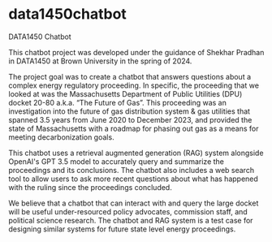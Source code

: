 # data1450chatbot
DATA1450 Chatbot

This chatbot project was developed under the guidance of Shekhar Pradhan in DATA1450 at Brown University in the spring of 2024. 

The project goal was to create a chatbot that answers questions about a complex energy regulatory proceeding.
In specific, the proceeding that we looked at was the Massachusetts Department of Public Utilities (DPU) docket 20-80 a.k.a. “The Future of Gas”. This proceeding was an investigation into the future of gas distribution system & gas utilities that spanned 3.5 years from June 2020 to December 2023, and provided the state of Massachusetts with a roadmap for phasing out gas as a means for meeting decarbonization goals.

This chatbot uses a retrieval augmented generation (RAG) system alongside OpenAI's GPT 3.5 model to accurately query and summarize the proceedings and its conclusions. The chatbot also includes a web search tool to allow users to ask more recent questions about what has happened with the ruling since the proceedings concluded.

We believe that a chatbot that can interact with and query the large docket will be useful under-resourced policy advocates, commission staff, and political science research. The chatbot and RAG system is a test case for designing similar systems for future state level energy proceedings.
